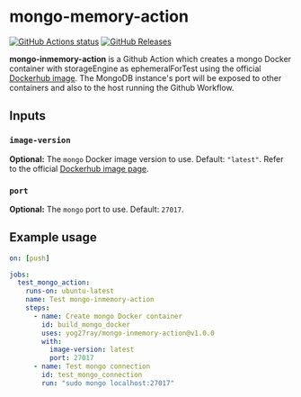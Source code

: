 # mongo-memory-action

[![GitHub Actions status](https://github.com/yog27ray/mongo-inmemory-action/workflows/mongo-inmemory-action%20CI/badge.svg)](https://github.com/yog27ray/mongo-inmemory-action/actions) [![GitHub Releases](https://img.shields.io/github/release/yog27ray/mongo-inmemory-action.svg)](https://github.com/yog27ray/mongo-inmemory-action/releases)

**mongo-inmemory-action** is a Github Action which creates a mongo Docker container with storageEngine as ephemeralForTest using the official [Dockerhub image](https://hub.docker.com/_/mongo). The MongoDB instance's port will be exposed to other containers and also to the host running the Github Workflow.

## Inputs

### `image-version`

**Optional:** The `mongo` Docker image version to use. Default: `"latest"`. Refer to the official [Dockerhub image page](https://hub.docker.com/_/mongo).

### `port`

**Optional:** The `mongo` port to use. Default: `27017`.

## Example usage

```yaml
on: [push]

jobs:
  test_mongo_action:
    runs-on: ubuntu-latest
    name: Test mongo-inmemory-action
    steps:
      - name: Create mongo Docker container
        id: build_mongo_docker
        uses: yog27ray/mongo-inmemory-action@v1.0.0
        with:
          image-version: latest
          port: 27017
      - name: Test mongo connection
        id: test_mongo_connection
        run: "sudo mongo localhost:27017"
```
